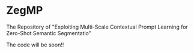 # ZegMP
The Repository of "Exploiting Multi-Scale Contextual Prompt Learning for Zero-Shot Semantic Segmentatio"

The code will be soon!!
